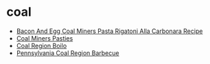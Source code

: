 # coal

 * [Bacon And Egg Coal Miners Pasta Rigatoni Alla Carbonara Recipe](index/b/bacon-and-egg-coal-miners-pasta-rigatoni-alla-carbonara-recipe.json)
 * [Coal Miners Pasties](index/c/coal-miners-pasties.json)
 * [Coal Region Boilo](index/c/coal-region-boilo.json)
 * [Pennsylvania Coal Region Barbecue](index/p/pennsylvania-coal-region-barbecue.json)
